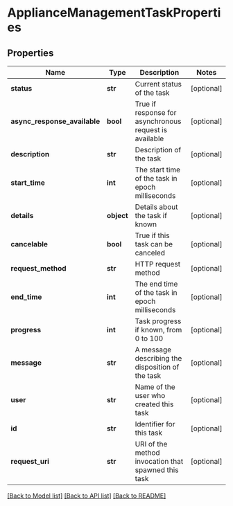 # ApplianceManagementTaskProperties

## Properties
Name | Type | Description | Notes
------------ | ------------- | ------------- | -------------
**status** | **str** | Current status of the task | [optional] 
**async_response_available** | **bool** | True if response for asynchronous request is available | [optional] 
**description** | **str** | Description of the task | [optional] 
**start_time** | **int** | The start time of the task in epoch milliseconds | [optional] 
**details** | **object** | Details about the task if known | [optional] 
**cancelable** | **bool** | True if this task can be canceled | [optional] 
**request_method** | **str** | HTTP request method | [optional] 
**end_time** | **int** | The end time of the task in epoch milliseconds | [optional] 
**progress** | **int** | Task progress if known, from 0 to 100 | [optional] 
**message** | **str** | A message describing the disposition of the task | [optional] 
**user** | **str** | Name of the user who created this task | [optional] 
**id** | **str** | Identifier for this task | [optional] 
**request_uri** | **str** | URI of the method invocation that spawned this task | [optional] 

[[Back to Model list]](../README.md#documentation-for-models) [[Back to API list]](../README.md#documentation-for-api-endpoints) [[Back to README]](../README.md)

